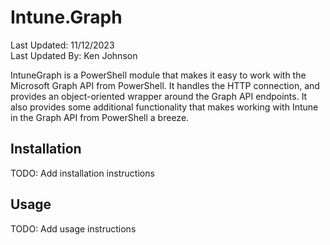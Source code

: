 # Intune.Graph
Last Updated: 11/12/2023 <br/>
Last Updated By: Ken Johnson <br/>

IntuneGraph is a PowerShell module that makes it easy to work with the Microsoft Graph API from PowerShell. It handles the HTTP connection, and provides an object-oriented wrapper around the Graph API endpoints. It also provides some additional functionality that makes working with Intune in the Graph API from PowerShell a breeze.

## Installation
TODO: Add installation instructions

## Usage
TODO: Add usage instructions
